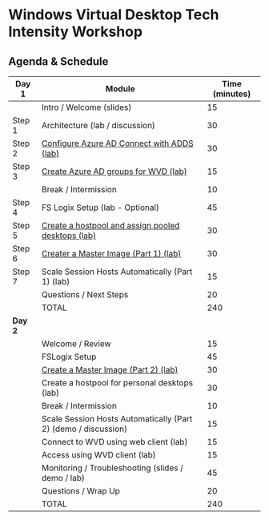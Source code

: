 # Windows Virtual Desktop Tech Intensity Workshop


## Agenda & Schedule

| Day 1     | Module                                                       | Time (minutes) |
| --------- | ------------------------------------------------------------ | -------------- |
|           | Intro / Welcome (slides)                                     | 15             |
| Step 1    | Architecture (lab / discussion)                              | 30             |
| Step 2    | [Configure Azure AD Connect with ADDS (lab)](2%20-%20Configuring%20Azure%20AD%20Connect%20with%20AD%20DS.md) | 30             |
| Step 3    | [Create Azure AD groups for WVD (lab)](3%20-%20Create%20Azure%20AD%20groups%20for%20WVD.md) | 15             |
|           | Break / Intermission                                         | 10             |
| Step 4    | FS Logix Setup (lab - Optional)                              | 45             |
| Step 5    | [Create a hostpool and assign pooled desktops (lab)](4%20-%20Create%20a%20host%20pool%20and%20assign%20pooled%20remote%20apps.md) | 30             |
| Step 6    | [Creater a Master Image (Part 1) (lab)](6%20-%20Create%20a%20master%20image%20for%20WVD%20Part%201.md) | 30             |
| Step 7    | Scale Session Hosts Automatically (Part 1) (lab)             | 15             |
|           | Questions / Next Steps                                       | 20             |
|           | TOTAL                                                        | 240            |
| **Day 2** |                                                              |                |
|           | Welcome / Review                                             | 15             |
|           | FSLogix Setup                                                | 45             |
|           | [Create a Master Image (Part 2) (lab)](8%20-%20Create%20a%20master%20image%20for%20WVD%20Part%202.md) | 30             |
|           | Create a hostpool for personal desktops (lab)                | 30             |
|           | Break / Intermission                                         | 10             |
|           | Scale Session Hosts Automatically (Part 2) (demo / discussion) | 15             |
|           | Connect to WVD using web client (lab)                        | 15             |
|           | Access using WVD client (lab)                                | 15             |
|           | Monitoring / Troubleshooting (slides / demo / lab)           | 45             |
|           | Questions / Wrap Up                                          | 20             |
|           | TOTAL                                                        | 240            |
